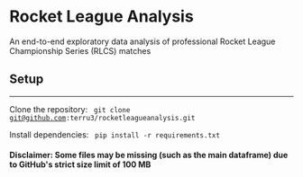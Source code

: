 # Rocket League Analysis
An end-to-end exploratory data analysis of professional Rocket League Championship Series (RLCS) matches

## Setup
---

Clone the repository:
<code> git clone git@github.com:terru3/rocketleagueanalysis.git</code>

Install dependencies:
<code> pip install -r requirements.txt </code>

#### Disclaimer: Some files may be missing (such as the main dataframe) due to GitHub's strict size limit of 100 MB
